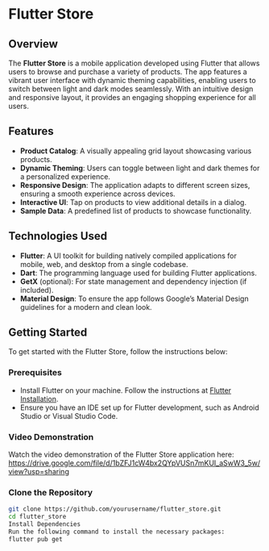 # Flutter Store

## Overview

The **Flutter Store** is a mobile application developed using Flutter that allows users to browse and purchase a variety of products. The app features a vibrant user interface with dynamic theming capabilities, enabling users to switch between light and dark modes seamlessly. With an intuitive design and responsive layout, it provides an engaging shopping experience for all users.

## Features

- **Product Catalog**: A visually appealing grid layout showcasing various products.
- **Dynamic Theming**: Users can toggle between light and dark themes for a personalized experience.
- **Responsive Design**: The application adapts to different screen sizes, ensuring a smooth experience across devices.
- **Interactive UI**: Tap on products to view additional details in a dialog.
- **Sample Data**: A predefined list of products to showcase functionality.

## Technologies Used

- **Flutter**: A UI toolkit for building natively compiled applications for mobile, web, and desktop from a single codebase.
- **Dart**: The programming language used for building Flutter applications.
- **GetX** (optional): For state management and dependency injection (if included).
- **Material Design**: To ensure the app follows Google’s Material Design guidelines for a modern and clean look.

## Getting Started

To get started with the Flutter Store, follow the instructions below:

### Prerequisites

- Install Flutter on your machine. Follow the instructions at [Flutter Installation](https://flutter.dev/docs/get-started/install).
- Ensure you have an IDE set up for Flutter development, such as Android Studio or Visual Studio Code.

### Video Demonstration
Watch the video demonstration of the Flutter Store application here: https://drive.google.com/file/d/1bZFJ1cW4bx2QYpVUSn7mKUI_aSwW3_5w/view?usp=sharing


### Clone the Repository

```bash
git clone https://github.com/yourusername/flutter_store.git
cd flutter_store
Install Dependencies
Run the following command to install the necessary packages:
flutter pub get


